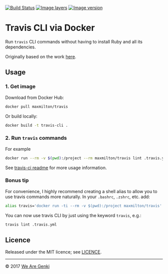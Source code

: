 <!-- markdownlint-disable first-line-h1 -->

[![Build Status](https://travis-ci.org/MaxMilton/docker-travis.svg?branch=master)](https://travis-ci.org/MaxMilton/docker-travis)
[![Image layers](https://images.microbadger.com/badges/image/maxmilton/travis.svg)](https://microbadger.com/images/maxmilton/travis)
[![Image version](https://images.microbadger.com/badges/version/maxmilton/travis.svg)](https://microbadger.com/images/maxmilton/travis)

# Travis CLI via Docker

Run `travis` CLI commands without having to install Ruby and all its dependencies.

Originally based on the work [here](https://github.com/skandyla/docker-travis-cli).

## Usage

### 1. Get image

Download from Docker Hub:

```bash
docker pull maxmilton/travis
```

Or build locally:

```bash
docker build -t travis-cli .
```

### 2. Run `travis` commands

For example

```bash
docker run --rm -v $(pwd):/project --rm maxmilton/travis lint .travis.yml
```

See [travis-ci readme](https://github.com/travis-ci/travis.rb#readme) for more usage information.

### Bonus tip

For convenience, I highly recommend creating a shell alias to allow you to use travis commands more naturally. In your `.bashrc`, `.zshrc`, etc. add:

```bash
alias travis='docker run -ti --rm -v $(pwd):/project maxmilton/travis'
```

You can now use travis CLI by just using the keyword `travis`, e.g.:

```bash
travis lint .travis.yml
```

## Licence

Released under the MIT licence; see [LICENCE](https://github.com/MaxMilton/docker-travis/blob/master/LICENCE).

-----

© 2017 [We Are Genki](https://wearegenki.com)
